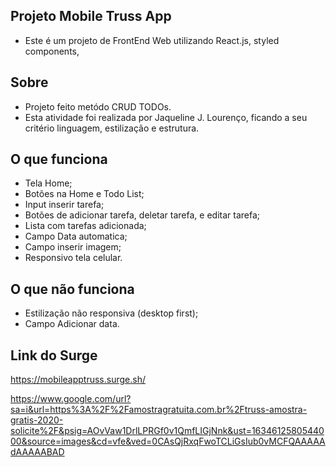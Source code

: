 ## Projeto Mobile Truss App

- Este é um projeto de FrontEnd Web utilizando React.js, styled components, 

## Sobre

- Projeto feito metódo CRUD TODOs.
- Esta atividade foi realizada por Jaqueline J. Lourenço, ficando a seu critério linguagem, estilização e estrutura.

## O que funciona

- Tela Home;
- Botões na Home e Todo List;
- Input inserir tarefa;
- Botões de adicionar tarefa, deletar tarefa, e editar tarefa;
- Lista com tarefas adicionada;
- Campo Data automatica;
- Campo inserir imagem;
- Responsivo tela celular.

## O que não funciona

- Estilização não responsiva (desktop first);
- Campo Adicionar data.

## Link do Surge

https://mobileapptruss.surge.sh/

https://www.google.com/url?sa=i&url=https%3A%2F%2Famostragratuita.com.br%2Ftruss-amostra-gratis-2020-solicite%2F&psig=AOvVaw1DrlLPRGf0v1QmfLIGjNnk&ust=1634612580544000&source=images&cd=vfe&ved=0CAsQjRxqFwoTCLiGsIub0vMCFQAAAAAdAAAAABAD


